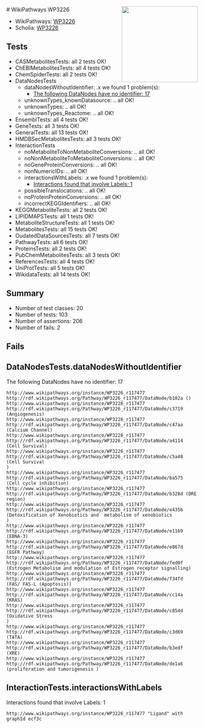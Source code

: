 <img style="float: right; width: 200px" src="https://upload.wikimedia.org/wikipedia/commons/thumb/8/83/Wplogo_with_text_500.png/640px-Wplogo_with_text_500.png" />
# WikiPathways WP3226

* WikiPathways: [WP3226](https://new.wikipathways.org/pathways/WP3226)
* Scholia: [WP3226](https://scholia.toolforge.org/wikipathways/WP3226)
## Tests
* CASMetabolitesTests: all 2 tests OK!
* ChEBIMetabolitesTests: all 4 tests OK!
* ChemSpiderTests: all 2 tests OK!
* DataNodesTests
    * dataNodesWithoutIdentifier: .x we found 1 problem(s):
        * [The following DataNodes have no identifier: 17](#8792c497)
    * unknownTypes_knownDatasource: .. all OK!
    * unknownTypes: .. all OK!
    * unknownTypes_Reactome: .. all OK!
* EnsemblTests: all 4 tests OK!
* GeneTests: all 3 tests OK!
* GeneralTests: all 13 tests OK!
* HMDBSecMetabolitesTests: all 3 tests OK!
* InteractionTests
    * noMetaboliteToNonMetaboliteConversions: .. all OK!
    * noNonMetaboliteToMetaboliteConversions: .. all OK!
    * noGeneProteinConversions: .. all OK!
    * nonNumericIDs: .. all OK!
    * interactionsWithLabels: .x we found 1 problem(s):
        * [Interactions found that involve Labels: 1](#630d2678)
    * possibleTranslocations: .. all OK!
    * noProteinProteinConversions: .. all OK!
    * incorrectKEGGIdentifiers: .. all OK!
* KEGGMetaboliteTests: all 2 tests OK!
* LIPIDMAPSTests: all 1 tests OK!
* MetaboliteStructureTests: all 1 tests OK!
* MetabolitesTests: all 15 tests OK!
* OudatedDataSourcesTests: all 7 tests OK!
* PathwayTests: all 6 tests OK!
* ProteinsTests: all 2 tests OK!
* PubChemMetabolitesTests: all 3 tests OK!
* ReferencesTests: all 4 tests OK!
* UniProtTests: all 5 tests OK!
* WikidataTests: all 14 tests OK!


## Summary

* Number of test classes: 20
* Number of tests: 103
* Number of assertions: 206
* Number of fails: 2

## Fails

<a name="8792c497" />

## DataNodesTests.dataNodesWithoutIdentifier

The following DataNodes have no identifier: 17
```
http://www.wikipathways.org/instance/WP3226_r117477 http://rdf.wikipathways.org/Pathway/WP3226_r117477/DataNode/b102a ()
http://www.wikipathways.org/instance/WP3226_r117477 http://rdf.wikipathways.org/Pathway/WP3226_r117477/DataNode/c3719 (Angiogenesis)
http://www.wikipathways.org/instance/WP3226_r117477 http://rdf.wikipathways.org/Pathway/WP3226_r117477/DataNode/c47aa (Calcium Channel)
http://www.wikipathways.org/instance/WP3226_r117477 http://rdf.wikipathways.org/Pathway/WP3226_r117477/DataNode/a4114 (Cell Survival)
http://www.wikipathways.org/instance/WP3226_r117477 http://rdf.wikipathways.org/Pathway/WP3226_r117477/DataNode/c5a48 (Cell Survival
)
http://www.wikipathways.org/instance/WP3226_r117477 http://rdf.wikipathways.org/Pathway/WP3226_r117477/DataNode/ba575 (Cell cycle inhibition)
http://www.wikipathways.org/instance/WP3226_r117477 http://rdf.wikipathways.org/Pathway/WP3226_r117477/DataNode/b328d (DRE region)
http://www.wikipathways.org/instance/WP3226_r117477 http://rdf.wikipathways.org/Pathway/WP3226_r117477/DataNode/e435b (Detoxification of Xenobiotics and  metabolism of xenobiotics
)
http://www.wikipathways.org/instance/WP3226_r117477 http://rdf.wikipathways.org/Pathway/WP3226_r117477/DataNode/e1169 (EBNA-3)
http://www.wikipathways.org/instance/WP3226_r117477 http://rdf.wikipathways.org/Pathway/WP3226_r117477/DataNode/e867d (EGFR Pathway)
http://www.wikipathways.org/instance/WP3226_r117477 http://rdf.wikipathways.org/Pathway/WP3226_r117477/DataNode/fed0f (Estrogen Metabolism and modulation of Estrogen receptor signalling)
http://www.wikipathways.org/instance/WP3226_r117477 http://rdf.wikipathways.org/Pathway/WP3226_r117477/DataNode/f34fd (FAS/ FAS-L (Apoptosis))
http://www.wikipathways.org/instance/WP3226_r117477 http://rdf.wikipathways.org/Pathway/WP3226_r117477/DataNode/cc14a (KRAS)
http://www.wikipathways.org/instance/WP3226_r117477 http://rdf.wikipathways.org/Pathway/WP3226_r117477/DataNode/c854d (Oxidative Stress
)
http://www.wikipathways.org/instance/WP3226_r117477 http://rdf.wikipathways.org/Pathway/WP3226_r117477/DataNode/c3d69 (TATA)
http://www.wikipathways.org/instance/WP3226_r117477 http://rdf.wikipathways.org/Pathway/WP3226_r117477/DataNode/b3edf (XRE)
http://www.wikipathways.org/instance/WP3226_r117477 http://rdf.wikipathways.org/Pathway/WP3226_r117477/DataNode/de1a6 (proliferation and tumorigenesis )
```

<a name="630d2678" />

## InteractionTests.interactionsWithLabels

Interactions found that involve Labels: 1
```
http://www.wikipathways.org/instance/WP3226_r117477 "Ligand" with graphId ecf3c
```

